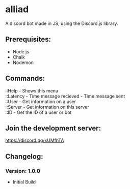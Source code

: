 # alliad
A discord bot made in JS, using the Discord.js library.

## Prerequisites:
- Node.js
- Chalk
- Nodemon

## Commands:
::Help - Shows this menu  
::Latency - Time message recieved - Time message sent  
::User - Get information on a user  
::Server - Get information on this server  
::ID - Get the ID of a user or bot  

## Join the development server:
https://discord.gg/xUMfhTA

## Changelog:

### Version: 1.0.0
- Initial Build
